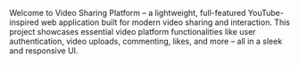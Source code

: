 Welcome to Video Sharing Platform – a lightweight, full-featured YouTube-inspired web application built for modern video sharing and interaction. This project showcases essential video platform functionalities like user authentication, video uploads, commenting, likes, and more – all in a sleek and responsive UI.
